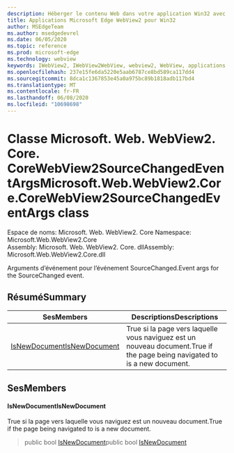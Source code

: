 ```yaml
---
description: Héberger le contenu Web dans votre application Win32 avec le contrôle Microsoft Edge WebView2
title: Applications Microsoft Edge WebView2 pour Win32
author: MSEdgeTeam
ms.author: msedgedevrel
ms.date: 06/05/2020
ms.topic: reference
ms.prod: microsoft-edge
ms.technology: webview
keywords: IWebView2, IWebView2WebView, webview2, WebView, applications Win32, Win32, Edge, ICoreWebView2, ICoreWebView2Controller, contrôle de navigateur, html Edge
ms.openlocfilehash: 237e15fe6da5220e5aab6787ce8bd589ca117dd4
ms.sourcegitcommit: 8dca1c1367853e45a0a975bc89b1818adb117bd4
ms.translationtype: MT
ms.contentlocale: fr-FR
ms.lasthandoff: 06/08/2020
ms.locfileid: "10698698"
---
```

# <span data-ttu-id="a3ff8-104">Classe Microsoft. Web. WebView2. Core. CoreWebView2SourceChangedEventArgs</span><span class="sxs-lookup"><span data-stu-id="a3ff8-104">Microsoft.Web.WebView2.Core.CoreWebView2SourceChangedEventArgs class</span></span> 

<span data-ttu-id="a3ff8-105">Espace de noms: Microsoft. Web. WebView2. Core </span><span class="sxs-lookup"><span data-stu-id="a3ff8-105">Namespace: Microsoft.Web.WebView2.Core</span></span>\
<span data-ttu-id="a3ff8-106">Assembly: Microsoft. Web. WebView2. Core. dll</span><span class="sxs-lookup"><span data-stu-id="a3ff8-106">Assembly: Microsoft.Web.WebView2.Core.dll</span></span>

<span data-ttu-id="a3ff8-107">Arguments d’événement pour l’événement SourceChanged.</span><span class="sxs-lookup"><span data-stu-id="a3ff8-107">Event args for the SourceChanged event.</span></span>

## <span data-ttu-id="a3ff8-108">Résumé</span><span class="sxs-lookup"><span data-stu-id="a3ff8-108">Summary</span></span>

 <span data-ttu-id="a3ff8-109">Ses</span><span class="sxs-lookup"><span data-stu-id="a3ff8-109">Members</span></span>                        | <span data-ttu-id="a3ff8-110">Descriptions</span><span class="sxs-lookup"><span data-stu-id="a3ff8-110">Descriptions</span></span>
--------------------------------|---------------------------------------------
[<span data-ttu-id="a3ff8-111">IsNewDocument</span><span class="sxs-lookup"><span data-stu-id="a3ff8-111">IsNewDocument</span></span>](#isnewdocument) | <span data-ttu-id="a3ff8-112">True si la page vers laquelle vous naviguez est un nouveau document.</span><span class="sxs-lookup"><span data-stu-id="a3ff8-112">True if the page being navigated to is a new document.</span></span>

## <span data-ttu-id="a3ff8-113">Ses</span><span class="sxs-lookup"><span data-stu-id="a3ff8-113">Members</span></span>

#### <span data-ttu-id="a3ff8-114">IsNewDocument</span><span class="sxs-lookup"><span data-stu-id="a3ff8-114">IsNewDocument</span></span> 

<span data-ttu-id="a3ff8-115">True si la page vers laquelle vous naviguez est un nouveau document.</span><span class="sxs-lookup"><span data-stu-id="a3ff8-115">True if the page being navigated to is a new document.</span></span>

> <span data-ttu-id="a3ff8-116">public bool [IsNewDocument](#isnewdocument)</span><span class="sxs-lookup"><span data-stu-id="a3ff8-116">public bool [IsNewDocument](#isnewdocument)</span></span>

